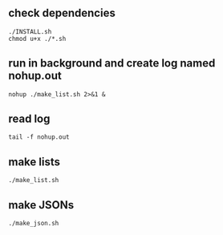## check dependencies
```
./INSTALL.sh
chmod u+x ./*.sh
```
## run in background and create log named nohup.out
```
nohup ./make_list.sh 2>&1 &
```
## read log
```
tail -f nohup.out
```
## make lists
```
./make_list.sh
```
## make JSONs
```
./make_json.sh
```